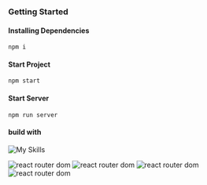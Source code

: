 ### Getting Started

#### Installing Dependencies

```
npm i
```

#### Start Project

```
npm start
```
#### Start Server

```
npm run server
```

#### build with
![My Skills](https://skillicons.dev/icons?i=react)

![react router dom](https://img.shields.io/badge/react_router_dom-red) ![react router dom](https://img.shields.io/badge/react_icons-blue) ![react router dom](https://img.shields.io/badge/json_server-yellow) ![react router dom](https://img.shields.io/badge/axios-green)
